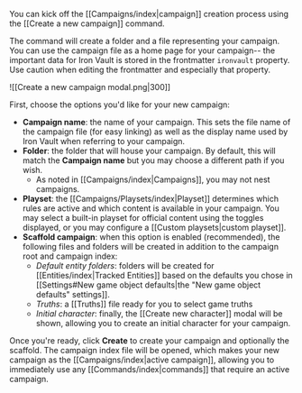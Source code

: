 You can kick off the [[Campaigns/index|campaign]] creation process using the [[Create a new campaign]] command.

The command will create a folder and a file representing your campaign. You can use the campaign file as a home page for your campaign-- the important data for Iron Vault is stored in the frontmatter `ironvault` property. Use caution when editing the frontmatter and especially that property.

![[Create a new campaign modal.png|300]]

First, choose the options you'd like for your new campaign:

* **Campaign name**: the name of your campaign. This sets the file name of the campaign file (for easy linking) as well as the display name used by Iron Vault when referring to your campaign.
* **Folder**: the folder that will house your campaign. By default, this will match the **Campaign name** but you may choose a different path if you wish.
	* As noted in [[Campaigns/index|Campaigns]], you may not nest campaigns.
* **Playset**: the [[Campaigns/Playsets/index|Playset]] determines which rules are active and which content is available in your campaign. You may select a built-in playset for official content using the toggles displayed, or you may configure a [[Custom playsets|custom playset]].
* **Scaffold campaign**: when this option is enabled (recommended), the following files and folders will be created in addition to the campaign root and campaign index:
	* *Default entity folders*: folders will be created for [[Entities/index|Tracked Entities]] based on the defaults you chose in [[Settings#New game object defaults|the "New game object defaults" settings]].
	* *Truths*: a [[Truths]] file ready for you to select game truths
	* *Initial character*: finally, the [[Create new character]] modal will be shown, allowing you to create an initial character for your campaign.

Once you're ready, click **Create** to create your campaign and optionally the scaffold. The campaign index file will be opened, which makes your new campaign as the [[Campaigns/index|active campaign]], allowing you to immediately use any [[Commands/index|commands]] that require an active campaign.